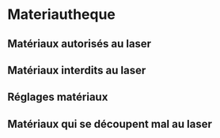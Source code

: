 # Materiautheque

## Matériaux autorisés au laser



## Matériaux interdits au laser




## Réglages matériaux






## Matériaux qui se découpent mal au laser








